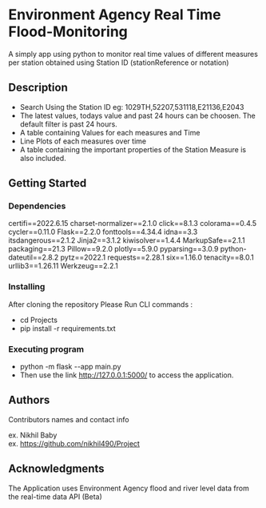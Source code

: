 # Environment Agency Real Time Flood-Monitoring

A simply app using python to monitor real time values of different measures per station obtained using Station ID (stationReference or notation)


## Description

* Search Using the Station ID eg: 1029TH,52207,531118,E21136,E2043
* The latest values, todays value and past 24 hours can be choosen. The default filter is past 24 hours.
* A table containing Values for each measures and Time
* Line Plots of each measures over time
* A table containing the important properties of the Station Measure is also included.

## Getting Started

### Dependencies

certifi==2022.6.15
charset-normalizer==2.1.0
click==8.1.3
colorama==0.4.5
cycler==0.11.0
Flask==2.2.0
fonttools==4.34.4
idna==3.3
itsdangerous==2.1.2
Jinja2==3.1.2
kiwisolver==1.4.4
MarkupSafe==2.1.1
packaging==21.3
Pillow==9.2.0
plotly==5.9.0
pyparsing==3.0.9
python-dateutil==2.8.2
pytz==2022.1
requests==2.28.1
six==1.16.0
tenacity==8.0.1
urllib3==1.26.11
Werkzeug==2.2.1


### Installing
After cloning the repository 
Please Run CLI commands :
* cd Projects
* pip install -r requirements.txt


### Executing program

* python -m flask --app main.py 
* Then use the link http://127.0.0.1:5000/ to access the application.

## Authors

Contributors names and contact info

ex. Nikhil Baby   
ex. https://github.com/nikhil490/Project

## Acknowledgments

The Application uses Environment Agency flood and river level data from the real-time data API (Beta)
